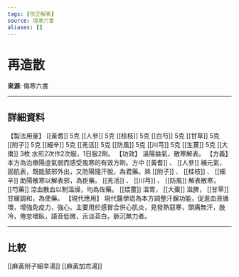 ```yaml
---
tags: [扶正解表]
source: 傷寒六書
aliases: []
---
```


# 再造散

**來源**: 傷寒六書  

---

## 詳細資料
【製法用量】 [[黃耆]] 5克 [[人參]] 5克 [[桂枝]] 5克 [[白芍]] 5克 [[甘草]] 5克 [[附子]] 5克 [[細辛]] 5克 [[羌活]] 5克 [[防風]] 5克 [[川芎]] 5克 [[生薑]] 5克 [[大棗]] 3枚
水煎2次作2次服，1日服2劑。
【功效】
溫陽益氣，散寒解表。
【方義】
本方為治療陽虛氣弱而感受風寒的有效方劑。方中 [[黃耆]] 、 [[人參]] 補元氣，固肌表，既能鼓邪外出，又防陽隨汗脫，為君藥。熟 [[附子]] 、 [[桂枝]] 、 [[細辛]] 助陽散寒以解表邪，為臣藥。 [[羌活]] 、 [[川芎]] 、 [[防風]] 解表散寒， [[芍藥]] 涼血散血以制溫燥，均為佐藥。 [[煨薑]] 溫胃， [[大棗]] 滋脾， [[甘草]] 甘緩調和，為使藥。
【現代應用】
現代醫學認為本方調整汗腺功能，促進血液循環，增強免疫力，強心。主要用於感冒合併心肌炎，見發熱惡寒，頭痛無汗，肢冷，倦怠嗜臥，語音低微，舌淡苔白，脈沉無力者。

---

## 比較
[[麻黃附子細辛湯]]
[[麻黃加朮湯]]
